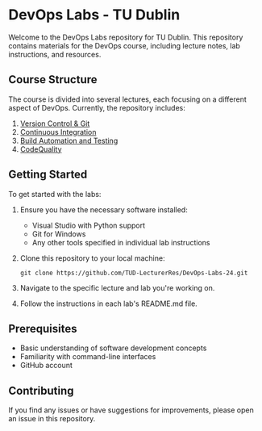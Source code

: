 # DevOps Labs - TU Dublin

Welcome to the DevOps Labs repository for TU Dublin. This repository contains materials for the DevOps course, including lecture notes, lab instructions, and resources.

## Course Structure

The course is divided into several lectures, each focusing on a different aspect of DevOps. Currently, the repository includes:

1. [Version Control & Git](./Lecture02-VersionControl)
2. [Continuous Integration](./Lecture03-ContinuousIntegration)
3. [Build Automation and Testing](./Lecture04-BuildAutomationAndTesting)
4. [CodeQuality](./Lecture05-CodeQuality)

## Getting Started

To get started with the labs:

1. Ensure you have the necessary software installed:
   - Visual Studio with Python support
   - Git for Windows
   - Any other tools specified in individual lab instructions

2. Clone this repository to your local machine:
   ```
   git clone https://github.com/TUD-LecturerRes/DevOps-Labs-24.git
   ```

3. Navigate to the specific lecture and lab you're working on.

4. Follow the instructions in each lab's README.md file.

## Prerequisites

- Basic understanding of software development concepts
- Familiarity with command-line interfaces
- GitHub account

## Contributing

If you find any issues or have suggestions for improvements, please open an issue in this repository.
